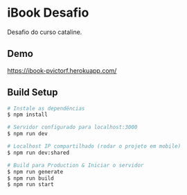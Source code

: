 # iBook Desafio
Desafio do curso cataline.

## Demo

https://ibook-pvictorf.herokuapp.com/

## Build Setup

```bash
# Instale as dependências
$ npm install

# Servidor configurado para localhost:3000
$ npm run dev

# Localhost IP compartilhado (rodar o projeto em mobile)
$ npm run dev:shared

# Build para Production & Iniciar o servidor
$ npm run generate
$ npm run build
$ npm run start



```

